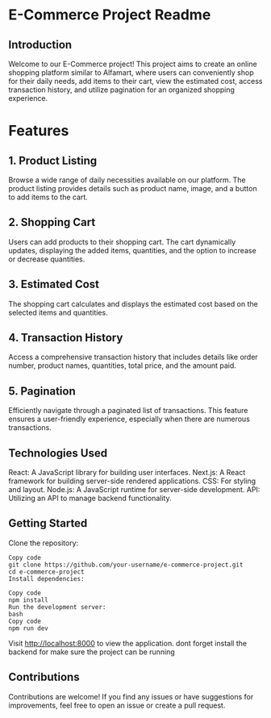# E-Commerce Project Readme

## Introduction

Welcome to our E-Commerce project! This project aims to create an online shopping platform similar to Alfamart, where users can conveniently shop for their daily needs, add items to their cart, view the estimated cost, access transaction history, and utilize pagination for an organized shopping experience.

# Features

## 1. Product Listing

Browse a wide range of daily necessities available on our platform. The product listing provides details such as product name, image, and a button to add items to the cart.

## 2. Shopping Cart

Users can add products to their shopping cart. The cart dynamically updates, displaying the added items, quantities, and the option to increase or decrease quantities.

## 3. Estimated Cost

The shopping cart calculates and displays the estimated cost based on the selected items and quantities.

## 4. Transaction History

Access a comprehensive transaction history that includes details like order number, product names, quantities, total price, and the amount paid.

## 5. Pagination

Efficiently navigate through a paginated list of transactions. This feature ensures a user-friendly experience, especially when there are numerous transactions.

## Technologies Used

React: A JavaScript library for building user interfaces.
Next.js: A React framework for building server-side rendered applications.
CSS: For styling and layout.
Node.js: A JavaScript runtime for server-side development.
API: Utilizing an API to manage backend functionality.

## Getting Started

Clone the repository:

```
Copy code
git clone https://github.com/your-username/e-commerce-project.git
cd e-commerce-project
Install dependencies:
```

```
Copy code
npm install
Run the development server:
bash
Copy code
npm run dev
```

Visit <http://localhost:8000> to view the application.
dont forget install the backend for make sure the project can be running

## Contributions

Contributions are welcome! If you find any issues or have suggestions for improvements, feel free to open an issue or create a pull request.
